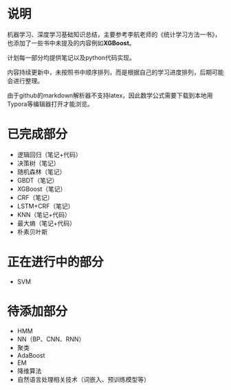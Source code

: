 # 说明

机器学习、深度学习基础知识总结，主要参考李航老师的《统计学习方法一书》，也添加了一些书中未提及的内容例如**XGBoost**。

计划每一部分均提供笔记以及python代码实现。

内容持续更新中，未按照书中顺序排列，而是根据自己的学习进度排列，后期可能会进行整理。

由于github的markdown解析器不支持latex，因此数学公式需要下载到本地用Typora等编辑器打开才能浏览。

# 已完成部分

- 逻辑回归（笔记+代码）
- 决策树（笔记）
- 随机森林（笔记）
- GBDT（笔记）
- XGBoost（笔记）
- CRF（笔记）
- LSTM+CRF（笔记）
- KNN（笔记+代码）
- 最大熵（笔记+代码）
- 朴素贝叶斯

# 正在进行中的部分

- SVM


# 待添加部分

- HMM
- NN（BP、CNN、RNN）
- 聚类
- AdaBoost
- EM
- 降维算法
- 自然语言处理相关技术（词嵌入、预训练模型等）

